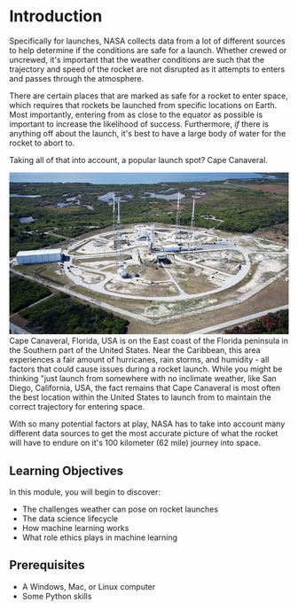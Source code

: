 # Introduction

Specifically for launches, NASA collects data from a lot of different sources to help determine if the conditions are safe for a launch. Whether crewed or uncrewed, it's important that the weather conditions are such that the trajectory and speed of the rocket are not disrupted as it attempts to enters and passes through the atmosphere. 

There are certain places that are marked as safe for a rocket to enter space, which requires that rockets be launched from specific locations on Earth. Most importantly, entering from as close to the equator as possible is important to increase the likelihood of success. Furthermore, *if* there is anything off about the launch, it's best to have a large body of water for the rocket to abort to.

Taking all of that into account, a popular launch spot? Cape Canaveral.

![Cape Canaveral launch site](LaunchProject\images\capecanaveral.jpg)
Cape Canaveral, Florida, USA is on the East coast of the Florida peninsula in the Southern part of the United States. Near the Caribbean, this area experiences a fair amount of hurricanes, rain storms, and humidity - all factors that could cause issues during a rocket launch. While you might be thinking "just launch from somewhere with no inclimate weather, like San Diego, California, USA, the fact remains that Cape Canaveral is most often the best location within the United States to launch from to maintain the correct trajectory for entering space. 

With so many potential factors at play, NASA has to take into account many different data sources to get the most accurate picture of what the rocket will have to endure on it's 100 kilometer (62 mile) journey into space.

## Learning Objectives

In this module, you will begin to discover: 

- The challenges weather can pose on rocket launches
- The data science lifecycle
- How machine learning works
- What role ethics plays in machine learning

## Prerequisites

- A Windows, Mac, or Linux computer
- Some Python skills